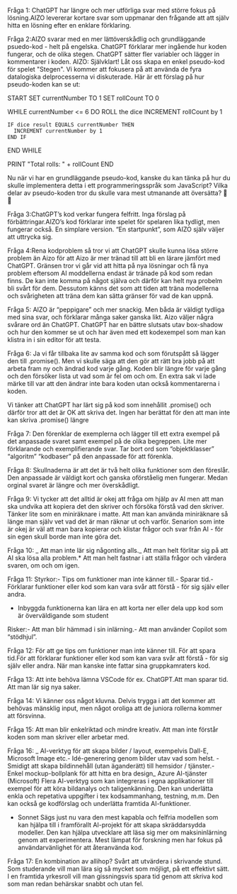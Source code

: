 Fråga 1: ChatGPT har längre och mer utförliga svar med större fokus på
lösning.AIZO levererar kortare svar som uppmanar den frågande att att själv
hitta en lösning efter en enklare förklaring.

Fråga 2:AIZO svarar med en mer lättöverskådlig och grundläggande psuedo-kod -
helt på engelska. ChatGPT förklarar mer ingående hur koden fungerar, och de
olika stegen. ChatGPT sätter fler variabler och lägger in kommentarer i koden.
AIZO: Självklart! Låt oss skapa en enkel pseudo-kod för spelet "Stegen". Vi
kommer att fokusera på att använda de fyra datalogiska delprocesserna vi
diskuterade. Här är ett förslag på hur pseudo-koden kan se ut:

START SET currentNumber TO 1 SET rollCount TO 0

WHILE currentNumber <= 6 DO ROLL the dice INCREMENT rollCount by 1

    IF dice result EQUALS currentNumber THEN
      INCREMENT currentNumber by 1
    END IF

END WHILE

PRINT "Total rolls: " + rollCount END

Nu när vi har en grundläggande pseudo-kod, kanske du kan tänka på hur du skulle
implementera detta i ett programmeringsspråk som JavaScript? Vilka delar av
pseudo-koden tror du skulle vara mest utmanande att översätta? 🎲🤔

Fråga 3:ChatGPT’s kod verkar fungera felfritt. Inga förslag på
förbättringar.AIZO’s kod förklarar inte spelet för spelaren lika tydligt, men
fungerar också. En simplare version. “En startpunkt”, som AIZO själv väljer att
uttrycka sig.

Fråga 4:Rena kodproblem så tror vi att ChatGPT skulle kunna lösa större problem
än Aizo för att Aizo är mer tränad till att bli en lärare jämfört med ChatGPT.
Gränsen tror vi går vid att hitta på nya lösningar och få nya problem eftersom
AI moddellerna endast är tränade på kod som redan finns. De kan inte komma på
något själva och därför kan helt nya probelm bli svårt för dem. Dessutom känns
det som att tiden att träna modellerna och svårigheten att träna dem kan sätta
gränser för vad de kan uppnå.

Fråga 5: AIZO är “peppigare” och mer snackig. Men båda är väldigt tydliga med
sina svar, och förklarar många saker ganska likt. Aizo väljer några svårare ord
än ChatGPT. ChatGPT har en bättre slutsats utav box-shadow och hur den kommer se
ut och har även med ett kodexempel som man kan klistra in i sin editor för att
testa.

Fråga 6: Ja vi får tillbaka lite av samma kod och som förutspått så lägger den
till .promise(). Men vi skulle säga att den gör att rätt bra jobb på att arbeta
fram ny och ändrad kod varje gång. Koden blir längre för varje gång och den
försöker lista ut vad som är fel om och om. En extra sak vi lade märke till var
att den ändrar inte bara koden utan också kommentarerna i koden.

Vi tänker att ChatGPT har lärt sig på kod som innehållit .promise() och därför
tror att det är OK att skriva det. Ingen har berättat för den att man inte kan
skriva .promise() längre

Fråga 7: Den förenklar de exemplerna och lägger till ett extra exempel på det
anpassade svaret samt exempel på de olika begreppen. Lite mer förklarande och
exemplifierande svar. Tar bort ord som “objektklasser” “algoritm” “kodbaser” på
den anpassade för att förenkla.

Fråga 8: Skullnaderna är att det är två helt olika funktioner som den föreslår.
Den anpassade är väldigt kort och ganska oförståelig men fungerar. Medan orginal
svaret är längre och mer överskådligt.

Fråga 9: Vi tycker att det alltid är okej att fråga om hjälp av AI men att man
ska undvika att kopiera det den skriver och försöka förstå vad den skriver.
Tänker lite som en miniräknare i matte. Att man kan använda miniräknare så länge
man själv vet vad det är man räknar ut och varför. Senarion som inte är okej är
väl att man bara kopierar och klistar frågor och svar från AI - för sin egen
skull borde man inte göra det.

Fråga 10: _ Att man inte lär sig någonting alls._ Att man helt förlitar sig på
att AI ska lösa alla problem.\* Att man helt fastnar i att ställa frågor och
värdera svaren, om och om igen.

Fråga 11: Styrkor:- Tips om funktioner man inte känner till.- Sparar tid.-
Förklarar funktioner eller kod som kan vara svår att förstå - för sig själv
eller andra.

-   Inbyggda funktionerna kan lära en att korta ner eller dela upp kod som är
    överväldigande som student

Risker:- Att man blir hämmad i sin inlärning.- Att man använder Copilot som
“stödhjul”.

Fråga 12: För att ge tips om funktioner man inte känner till. För att spara
tid.För att förklarar funktioner eller kod som kan vara svår att förstå - för
sig själv eller andra. När man kanske inte fattar sina gruppkamraters kod.

Fråga 13: Att inte behöva lämna VSCode för ex. ChatGPT.Att man sparar tid. Att
man lär sig nya saker.

Fråga 14: Vi känner oss något kluvna. Delvis trygga i att det kommer att behövas
mänsklig input, men något oroliga att de juniora rollerna kommer att försvinna.

Fråga 15: Att man blir enkelriktad och mindre kreativ. Att man inte förstår
koden som man skriver eller arbetar med.

Fråga 16: _ AI-verktyg för att skapa bilder / layout, exempelvis Dall-E,
Microsoft Image etc.- Idé-generering genom bilder utav vad som helst. - Smidigt
att skapa bildinnehåll (utan äganderätt) till hemsidor / tjänster.- Enkel
mockup-bollplank för att hitta en bra design_ Azure AI-tjänster (Microsoft)
Flera AI-verktyg som kan integreras i egna applikationer till exempel för att
köra bildanalys och taligenkänning. Den kan underlätta enkla och repetativa
uppgifter i tex kodsammanhang, testning, m.m. Den kan också ge kodförslag och
underlätta framtida AI-funktioner.

-   Sonnet Sägs just nu vara den mest kapabla och felfria modellen som kan
    hjälpa till i framförallt AI-projekt för att skapa skräddarsydda modeller.
    Den kan hjälpa utvecklare att läsa sig mer om maksininlärning genom att
    experimentera. Mest lämpat för forskning men har fokus på användarvänlighet
    för att återanvända kod.

Fråga 17: En kombination av allihop? Svårt att utvärdera i skrivande stund. Som
studerande vill man lära sig så mycket som möjligt, på ett effektivt sätt. I en
framtida yrkesroll vill man gissningsvis spara tid genom att skriva kod som man
redan behärskar snabbt och utan fel.
